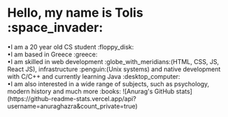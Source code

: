 <h1>Hello, my name is Tolis :space_invader:</h1>
•I am a 20 year old CS student :floppy_disk:<br>
•I am based in Greece :greece:<br>
•I am skilled in web development :globe_with_meridians:(HTML, CSS, JS, React JS), infrastructure :penguin:(Unix systems) and native development with C/C++ and currently learning Java :desktop_computer:<br>
•I am also interested in a wide range of subjects, such as psychology, modern history and much more :books:
![Anurag's GitHub stats](https://github-readme-stats.vercel.app/api?username=anuraghazra&count_private=true)
